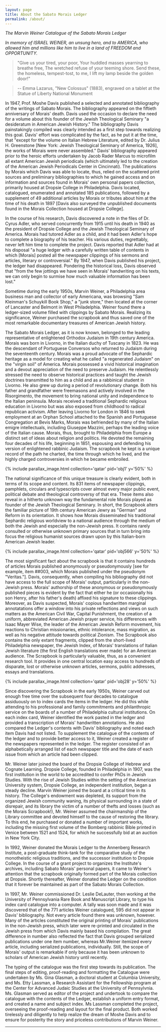 ```yaml
---
layout: page
title: About the Sabato Morais Ledger
permalink: /about/
---
```



*The Marvin Weiner Catalogue of the Sabato Morais Ledger*

*In memory of ISRAEL WEINER, an unsung hero,*
*and to AMERICA, who allowed him and millions like him*
*to live in a land of FREEDOM and OPPORTUNITY.*

> "Give us your tired, your poor,
> Your huddled masses yearning to breathe free,
> The wretched refuse of your teeming shore.
> Send these, the homeless, tempest-tost, to me,
> I lift my lamp beside the golden door!"

> -- Emma Lazarus, "New Colossus" (1883),
> engraved on a tablet at the Statue of Liberty National Monument


In 1947, Prof. Moshe Davis published a selected and annotated bibliography of the writings of Sabato Morais. The bibliography appeared on the fiftieth anniversary of Morais' death. Davis used the occasion to declare the need for a volume about this founder of the Jewish Theological Seminary "a desideratum in American Jewish History." The bibliography Davis painstakingly compiled was clearly intended as a first step towards realizing this goal. Davis' effort was complicated by the fact, as he put it at the time, that "except for the volume on Italian Hebrew Literature, edited by Dr. Julius H. Greenstone [New York: Jewish Theological Seminary of America, 1926], the works of Morais were never assembled." Davis' bibliography appeared prior to the heroic efforts undertaken by Jacob Rader Marcus to microfilm all extant American Jewish periodicals (which ultimately led to the creation of the American Jewish Periodicals Center in Cincinnati). The publications by Morais which Davis was able to locate, thus, relied on the scattered print sources and preliminary bibliographies to which he gained access and on information and sources found in Morais' own personal papers collection, primarily housed at Dropsie College in Philadelphia. Davis located, catalogued, enumerated and annotated 185 publications, followed by a supplement of 49 additional articles by Morais or tributes about him at the time of his death in 1897 [Davis also surveyed the unpublished documents found in the Morais Collection housed at Dropsie College].

In the course of his research, Davis discovered a note in the files of Dr. Cyrus Adler, who served concurrently from 1915 until his death in 1940 as the president of Dropsie College and the Jewish Theological Seminary of America. Morais had tutored Adler as a child, and it had been Adler's hope to complete a biography of his teacher. His various duties, regrettably, never left him time to complete the project. Davis reported that Adler had at his disposal "a huge ledger with a carefully written table of contents in which [Morais] posted all the newspaper clippings of his sermons and articles, literary or controversial." By 1947, when Davis published his project, the ledger had disappeared. Pondering the historical loss, Davis observed that "from the few jottings we have seen in Morais' handwriting on his texts, we can only begin to surmise how much valuable information has been lost."

Sometime during the early 1950s, Marvin Weiner, a Philadelphia area business man and collector of early Americana, was browsing "Sam Kleinman's Schuykill Book Shop," a "junk store," then located at the corner of Lancaster and Belmont in West Philadelphia. Weiner found there a ledger-sized volume filled with clippings by Sabato Morais. Realizing its significance, Weiner purchased the scrapbook and thus saved one of the most remarkable documentary treasures of American Jewish history.

The Sabato Morais Ledger, as it is now known, belonged to the leading representative of enlightened Orthodox Judaism in 19th century America. Morais was born in Livorno, in the Italian duchy of Tuscany in 1823. He was the descendant of Portuguese Conversos who returned to Judaism during the seventeenth century. Morais was a proud advocate of the Sephardic heritage as a model for creating what he called "a regenerated Judaism" on the "virgin soil" of America. Morais possessed a vivid historical imagination and a devout appreciation of the need to preserve Judaism. He relentlessly stressed the need to observe historical practices and taught the Jewish doctrines transmitted to him as a child and as a rabbinical student in Livorno. He also grew up during a period of revolutionary change. Both his father and grandfather were freemasons and actively involved in the Risorgimento, the movement to bring national unity and independence to the Italian peninsula. Morais received a traditional Sephardic religious education in Livorno but was also exposed from childhood to radical republican activism. After leaving Livorno for London in 1846 to seek employment at an Orphan School attached to the Spanish and Portuguese Congregation at Bevis Marks, Morais was befriended by many of the Italian emigre intellectuals, including Giuseppe Mazzini, perhaps the leading voice of the Italian cause. Morais, thus, brought to Philadelphia from Europe a distinct set of ideas about religion and politics. He devoted the remaining four decades of his life, beginning in 1851, espousing and defending his version of enlightened rabbinic Judaism. The scrapbook he kept is a unique record of the path he charted, the time through which he lived, and the highly charged controversies in which he became embroiled.

{% include parallax_image.html collection='qatar' pid='obj1' y='50%' %}

The national significance of this unique treasure is clearly evident, both in terms of its scope and content. Its 831 items of newspaper clippings, pamphlets, circulars and typescripts cover almost every major public event, political debate and theological controversy of that era. These items also reveal in a hitherto unknown way the fundamental role Morais played as founder of the Jewish Theological Seminary. In short, the Scrapbook alters the familiar picture of 19th century American Jewry as "German" and Reform in its orientation. It shows how Morais disseminated his traditional Sephardic religious worldview to a national audience through the medium of both the Jewish and especially the non-Jewish press. It contains rarely consulted or otherwise unknown primary sources that in turn bring into focus the religious humanist sources drawn upon by this Italian-born American Jewish leader.

{% include parallax_image.html collection='qatar' pid='obj566' y='50%' %}

The most significant fact about the scrapbook is that it contains hundreds of articles Morais published anonymously or pseudonymously [see for example, item ##003, which Morais published under the pseudonym "Veritas."]. Davis, consequently, when compiling his bibliography did not have access to the full scope of Morais' output, particularly in the non-Jewish press. Morais' authorship of these anonymous or pseudonymously published pieces is evident by the fact that either he (or occasionally his son Henry, after his father's death) affixed his signature to these clippings. Moreover, as Davis suspected, Morais' copious handwritten marginal annotatations offer a window into his private reflections and views on such matters as the American Civil War, Capital Punishment, the creation of a uniform, abbreviated American Jewish prayer service, his differences with Isaac Mayer Wise, the leader of the American Jewish Reform movement, his reactions to Christian missionaries, ethnic intolerance, mass migration, as well as his negative attitude towards political Zionism. The Scrapbook also contains the only extant fragments, clipped from the short-lived Philadelphia newspaper, the Jewish Index, of Morais' translations of Italian Jewish literature (the first English translations ever made) for an American audience. The Scrapbook is particularly valuable, thus, as a convenient research tool. It provides in one central location easy access to hundreds of disparate, lost or otherwise unknown articles, sermons, public addresses, essays and translations.

{% include parallax_image.html collection='qatar' pid='obj28' y='50%' %}

Since discovering the Scrapbook in the early 1950s, Weiner carved out enough free time over the subsequent four decades to catalogue assiduously on to index cards the items in the ledger. He did this while attending to his professional and family commitments and philanthropic service on the boards of a number of Philadelphia cultural institutions. On each index card, Weiner identified the work pasted in the ledger and provided a transcription of Morais' handwritten annotations. He also compared the Ledger's contents with Davis' bibliography and noted each item Davis had not listed. To supplement the catalogue of the contents of the ledger and to provide better access to it, Weiner created a register of the newspapers represented in the ledger. The register consisted of an alphabetically arranged list of each newspaper title and the date of each issue from which an article had been clipped.

Mr. Weiner later joined the board of the Dropsie College of Hebrew and Cognate Learning. Dropsie College, founded in Philadelphia in 1907, was the first institution in the world to be accredited to confer PhDs in Jewish Studies. With the rise of Jewish Studies within the setting of the American University system, Dropsie College, an independent institution, began a steady decline. Marvin Weiner joined the board at a critical time in its history. The College's endowment was depleted, its support from the organized Jewish community waning, its physical surrounding in a state of disrepair, and its library the victim of a number of thefts and losses (such as the Morais Scrapbook!), Mr. Weiner assumed the chairmanship of the Library committee and devoted himself to the cause of restoring the library. To this end, he purchased or donated a number of important works, including the missing first volume of the Bomberg rabbinic Bible printed in Venice between 1521 and 1524, for which he successfully bid at an auction in New York City.

In 1992, Weiner donated the Morais Ledger to the Annenberg Research Institute, a post-graduate think-tank for the comparative study of the monotheistic religious traditions, and the successor institution to Dropsie College. In the course of a grant project to organizes the Institute's archives, including Sabato Morais' personal papers, it came to Weiner's attention that the scrapbook originally formed part of the Morais collection at Dropsie. Shortly thereafter, Weiner donated the Ledger on the condition that it forever be maintained as part of the Sabato Morais Collection.

In 1997, Mr. Weiner commissioned Dr. Leslie DeLauter, then working at the University of Pennsylvania Rare Book and Manuscript Library, to type his index card catalogue into a computer. A tally was soon made and it was discovered that of the 771 articles Weiner catalogued, 595 did not appear in Davis' bibliography. Not every article found there was unknown, however. Many of the articles constituted the original printing of Morais' publications in the non-Jewish press, which later were re-printed and circulated in the Jewish press from which Davis mainly based his compilation. The great difference in number also reflected the fact that Davis grouped serialized publications under one item number, whereas Mr.Weiner itemized every article, including serialized publications, individually. Still, the scope of Morais' output is remarkable if only because it has been unknown to scholars of American Jewish history until recently.

The typing of the catalogue was the first step towards its publication. The final steps of editing, proof-reading and formatting the Catalogue were undertaken by Ms. Gina Glasman, a doctoral student at Columbia University, and Ms. Etty Lassman, a Research Assistant for the Fellowship program at the Center for Advanced Judaic Studies at the University of Pennsylvnia. Ms. Glasman served as editor of the project and undertook to compare the catalogue with the contents of the Ledger, establish a uniform entry format, and created a name and subject index. Ms Lassman completed the project, overseeing the proof-reading and layout for the final product. Both worked tirelessly and diligently to help realize the dream of Moshe Davis and to ensure for posterity the story and priceless contributions of Marvin Weiner.

---

